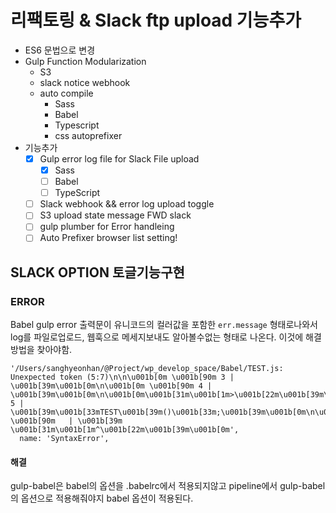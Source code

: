 # 리팩토링 & Slack ftp upload 기능추가

- ES6 문법으로 변경
- Gulp Function Modularization
    - S3
    - slack notice webhook
    - auto compile
        - Sass
        - Babel
        - Typescript
        - css autoprefixer
- 기능추가
    - [x] Gulp error log file for Slack File upload  
        - [x] Sass
        - [ ] Babel
        - [ ] TypeScript
    - [ ] Slack webhook && error log upload toggle
    - [ ] S3 upload state message FWD slack
    - [ ] gulp plumber for Error handleing
    - [ ] Auto Prefixer browser list setting!
    
## SLACK OPTION 토글기능구현


### ERROR

Babel gulp error 출력문이 유니코드의 컬러값을 포함한 `err.message` 형태로나와서 log를 파일로업로드, 웹훅으로 메세지보내도 알아볼수없는 형태로 나온다. 이것에 해결방법을 찾아야함.

```shell
'/Users/sanghyeonhan/@Project/wp_develop_space/Babel/TEST.js: Unexpected token (5:7)\n\n\u001b[0m \u001b[90m 3 | \u001b[39m\u001b[0m\n\u001b[0m \u001b[90m 4 | \u001b[39m\u001b[0m\n\u001b[0m\u001b[31m\u001b[1m>\u001b[22m\u001b[39m\u001b[90m 5 | \u001b[39m\u001b[33mTEST\u001b[39m()\u001b[33m;\u001b[39m\u001b[0m\n\u001b[0m \u001b[90m   | \u001b[39m       \u001b[31m\u001b[1m^\u001b[22m\u001b[39m\u001b[0m',
  name: 'SyntaxError',
```

#### 해결

gulp-babel은 babel의 옵션을 .babelrc에서 적용되지않고 pipeline에서 gulp-babel의 옵션으로 적용해줘야지 babel 옵션이 적용된다.
